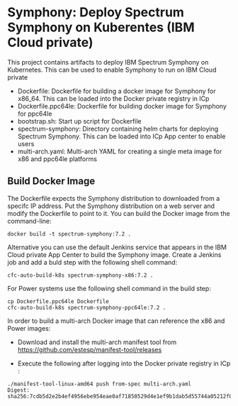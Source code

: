 # Symphony: Deploy Spectrum Symphony on Kuberentes (IBM Cloud private)

This project contains artifacts to deploy IBM Spectrum Symphony on Kubernetes. This can be used to enable Symphony to run on IBM Cloud private 

- Dockerfile: Dockerfile for building a docker image for Symphony for x86_64. This can be loaded into the Docker private registry in ICp
- Dockerfile.ppc64le: Dockerfile for building docker image for Symphony for ppc64le
- bootstrap.sh: Start up script for Dockerfile
- spectrum-symphony: Directory containing helm charts for deploying Spectrum Symphony. This can be loaded into ICp App center to enable 
users
- multi-arch.yaml: Multi-arch YAML for creating a single meta image for x86 and ppc64le platforms


Build Docker Image
------------------

The Dockerfile expects the Symphony distribution to downloaded from a specifc IP address. Put the Symphony distribution on a web server and 
modify the Dockerfile to point to it. You can build the Docker image from the command-line:

```
docker build -t spectrum-symphony:7.2 .
```

Alternative you can use the default Jenkins service that appears in the IBM Cloud private App Center to build the Symphony image.  Create a Jenkins job and add a buld step with the following shell command:


```
cfc-auto-build-k8s spectrum-symphony-x86:7.2 .
```

For Power systems use the following shell command in the build step: 

```
cp Dockerfile.ppc64le Dockerfile
cfc-auto-build-k8s spectrum-symphony-ppc64le:7.2 .
```

In order to build a multi-arch Docker image that can reference the x86 and Power images:

- Download and install the multi-arch manifest tool from https://github.com/estesp/manifest-tool/releases

- Execute the following after logging into the Docker private registry in ICp :

```
./manifest-tool-linux-amd64 push from-spec multi-arch.yaml
Digest: sha256:7cdb5d2e2b4ef4956ebe954eae0af71850529d4e1ef9b1dab5d55744a05212f0
```


